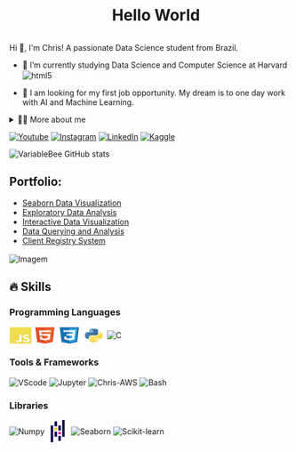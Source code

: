 <!--título-->
<div id="user-content-toc">
  <ul align="center">
    <summary><h1 style="display: inline-block">Hello World</h1></summary>
</div>

<!-- Presentation -->
<p>
  Hi 👋, I'm Chris! A passionate Data Science student from Brazil.

  - 🌱 I’m currently studying Data Science and Computer Science at Harvard <img align="center" alt="html5" src="https://img.shields.io/badge/Edx-193A3E?style=for-the-badge&logo=edx&logoColor=white" />

  - 🔭 I am looking for my first job opportunity. My dream is to one day work with AI and Machine Learning.
</p>

<!-- Dropdown -->
<details>
  <summary>👨‍💻 More about me</summary>

  - 💬 I am 26 years old, currently living in Brazil. I have fluency in English and have experience with SQL, Python, Data Analysis, Data visualization, and Machine Learning. I'm also a content creator on YouTube since 2018, which helped me develop important skills such as creativity, communication, marketing, analytical capability, community and social media management.

  - ⚡ I enjoy reading, whether it's a good book, manga, or comics, as well as watching movies and playing games! I believe that our personal interests contribute to a more refined perception of things and problem-solving. \o/
</details>

<!-- Links -->
[![Youtube](https://img.shields.io/badge/YouTube-FF0000?style=for-the-badge&logo=youtube&logoColor=white)](https://www.youtube.com/channel/UC177sCc63-aazx2T3n1LGWg)
[![Instagram](https://img.shields.io/badge/Instagram-E4405F?style=for-the-badge&logo=instagram&logoColor=white)](https://www.instagram.com/toquinhaman/)
[![LinkedIn](https://img.shields.io/badge/LinkedIn-0077B5?style=for-the-badge&logo=linkedin&logoColor=white)](https://www.linkedin.com/in/christian-oliveira-925532257/)
[![Kaggle](https://img.shields.io/badge/Kaggle-20BEFF?style=for-the-badge&logo=Kaggle&logoColor=white)](https://www.kaggle.com/variablebee)

<!-- GithubStats -->
![VariableBee GitHub stats](https://github-readme-stats.vercel.app/api?username=GT7x&x&show_icons=true&theme=dark)

<!-- Portfolio -->
## Portfolio:
- [Seaborn Data Visualization](https://github.com/VariableBee/seaborn-data-visualization)
- [Exploratory Data Analysis](https://github.com/VariableBee/EDA_Loggi)
- [Interactive Data Visualization](https://github.com/VariableBee/COVID_19_DASHBOARD)
- [Data Querying and Analysis](https://github.com/VariableBee/AWS_Athena_Queries)
- [Client Registry System](https://github.com/VariableBee/Cartorio)

<!-- GIF -->
<p align="left">
  <img align="center" src="https://github.com/VariableBee/VariableBee/assets/77739311/4e9f41af-6b57-49a7-b15a-74322e96b4d7" alt="Imagem">
</p>

## 🔥 Skills
<!-- Skills: Programming Languages -->
  <div style="flex-basis: 48%;">
    <h3>Programming Languages</h3>
    <img align="center" alt="Js" height="30" width="40" src="https://raw.githubusercontent.com/devicons/devicon/master/icons/javascript/javascript-plain.svg">
    <img align="center" alt="HTML" height="30" width="40" src="https://raw.githubusercontent.com/devicons/devicon/master/icons/html5/html5-original.svg">
    <img align="center" alt="CSS" height="30" width="40" src="https://raw.githubusercontent.com/devicons/devicon/master/icons/css3/css3-original.svg">
    <img align="center" alt="Python" height="30" width="40" src="https://raw.githubusercontent.com/devicons/devicon/master/icons/python/python-original.svg">
    <img align="center" alt="C" height="30" width="40" src="https://cdn.jsdelivr.net/gh/devicons/devicon/icons/c/c-original.svg">
  </div>
  
  <!-- Skills: Tools & Frameworks -->
  <div style="flex-basis: 48%;">
    <h3>Tools & Frameworks</h3>
    <img align="center" alt="VScode" height="30" width="40" src="https://cdn.jsdelivr.net/gh/devicons/devicon/icons/vscode/vscode-original.svg">
    <img align="center" alt="Jupyter" height="30" width="40" src="https://cdn.jsdelivr.net/gh/devicons/devicon/icons/jupyter/jupyter-original.svg">
    <img align="center" alt="Chris-AWS" height="30" width="40" src="https://cdn.jsdelivr.net/gh/devicons/devicon/icons/git/git-original.svg">
    <img align="center" alt="Bash" height="30" width="40" src="https://cdn.jsdelivr.net/gh/devicons/devicon/icons/bash/bash-original.svg">
  </div>
  
  <!-- Skills: Libraries -->
  <div style="flex-basis: 48%;">
    <h3>Libraries</h3>
    <img align="center" alt="Numpy" height="30" width="40" src="https://cdn.jsdelivr.net/gh/devicons/devicon/icons/numpy/numpy-original.svg">
    <img align="center" alt="Pandas" src="https://raw.githubusercontent.com/devicons/devicon/2ae2a900d2f041da66e950e4d48052658d850630/icons/pandas/pandas-original.svg" alt="pandas" width="40" height="40"/>
    <img align="center" alt="Seaborn" src="https://seaborn.pydata.org/_images/logo-mark-lightbg.svg" alt="seaborn" width="40" height="40"/>
    <img align="center" alt="Scikit-learn" src="https://upload.wikimedia.org/wikipedia/commons/0/05/Scikit_learn_logo_small.svg" alt="scikit_learn" width="40" height="40"/>
  </div>
